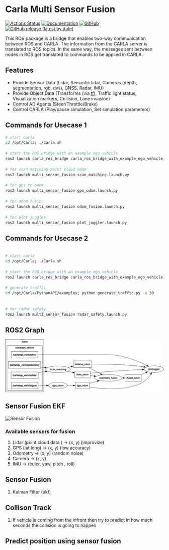 # Carla Multi Sensor Fusion

[![Actions Status](https://github.com/carla-simulator/ros-bridge/workflows/CI/badge.svg)](https://github.com/carla-simulator/ros-bridge)
[![Documentation](https://readthedocs.org/projects/carla/badge/?version=latest)](http://carla.readthedocs.io)
[![GitHub](https://img.shields.io/github/license/carla-simulator/ros-bridge)](https://github.com/carla-simulator/ros-bridge/blob/master/LICENSE)
[![GitHub release (latest by date)](https://img.shields.io/github/v/release/carla-simulator/ros-bridge)](https://github.com/carla-simulator/ros-bridge/releases/latest)

 This ROS package is a bridge that enables two-way communication between ROS and CARLA. The information from the CARLA server is translated to ROS topics. In the same way, the messages sent between nodes in ROS get translated to commands to be applied in CARLA.



## Features

- Provide Sensor Data (Lidar, Semantic lidar, Cameras (depth, segmentation, rgb, dvs), GNSS, Radar, IMU)
- Provide Object Data (Transforms (via [tf](http://wiki.ros.org/tf)), Traffic light status, Visualization markers, Collision, Lane invasion)
- Control AD Agents (Steer/Throttle/Brake)
- Control CARLA (Play/pause simulation, Set simulation parameters)

## Commands for Usecase 1

```bash
# start carla
cd /opt/Carla; ./Carla.sh

# start the ROS bridge with an example ego vehicle
ros2 launch carla_ros_bridge carla_ros_bridge_with_example_ego_vehicle.launch.py

# for scan matching point cloud odom
ros2 launch multi_sensor_fusion scan_matching.launch.py

# for gps to odom
ros2 launch multi_sensor_fusion gps_odom.launch.py

# for odom fusion
ros2 launch multi_sensor_fusion odom_fusion.launch.py

# for plot juggler
ros2 launch multi_sensor_fusion plot_juggler.launch.py
```
## Commands for Usecase 2

```bash

# start carla
cd /opt/Carla; ./Carla.sh

# start the ROS bridge with an example ego vehicle
ros2 launch carla_ros_bridge carla_ros_bridge_with_example_ego_vehicle.launch.py

# generate traffic
cd /opt/Carla/PythonAPI/examples; python generate_traffic.py -n 30


# for radar safety
ros2 launch multi_sensor_fusion radar_safety.launch.py
```

## ROS2 Graph

![ROS2 Graph](rosgraph.png)

## Sensor Fusion EKF

![Sensor Fusion](sensor_fusion.gif)

### Available sensors for fusion

1. Lidar (point cloud data ) -> (x, y) (improvize)
2. GPS (lat long) -> (x, y) (low accuracy)
3. Odometry -> (x, y) (random noise)
4. Camera -> (x, y)
5. IMU -> (euler, yaw, pitch , roll)



## Sensor Fusion

1. Kalman Filter (ekf)


## Collison Track

1. If vehicle is coming from the infront then try to predict in how much seconds the collision is going to happen

## Predict position using sensor fusion
